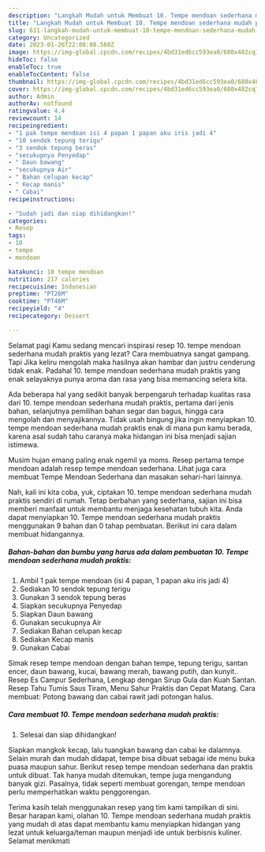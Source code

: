 ```yaml
---
description: "Langkah Mudah untuk Membuat 10. Tempe mendoan sederhana mudah praktis yang Bisa Manjain Lidah"
title: "Langkah Mudah untuk Membuat 10. Tempe mendoan sederhana mudah praktis yang Bisa Manjain Lidah"
slug: 611-langkah-mudah-untuk-membuat-10-tempe-mendoan-sederhana-mudah-praktis-yang-bisa-manjain-lidah
category: Uncategorized
date: 2023-01-26T22:08:08.560Z
image: https://img-global.cpcdn.com/recipes/4bd31ed6cc593ea0/680x482cq70/10-tempe-mendoan-sederhana-mudah-praktis-foto-resep-utama.jpg
hideToc: false
enableToc: true
enableTocContent: false
thumbnail: https://img-global.cpcdn.com/recipes/4bd31ed6cc593ea0/680x482cq70/10-tempe-mendoan-sederhana-mudah-praktis-foto-resep-utama.jpg
cover: https://img-global.cpcdn.com/recipes/4bd31ed6cc593ea0/680x482cq70/10-tempe-mendoan-sederhana-mudah-praktis-foto-resep-utama.jpg
author: Admin
authorAv: notfound
ratingvalue: 4.4
reviewcount: 14
recipeingredient:
- "1 pak tempe mendoan isi 4 papan 1 papan aku iris jadi 4"
- "10 sendok tepung terigu"
- "3 sendok tepung beras"
- "secukupnya Penyedap"
- " Daun bawang"
- "secukupnya Air"
- " Bahan celupan kecap"
- " Kecap manis"
- " Cabai"
recipeinstructions:

- "Sudah jadi dan siap dihidangkan!"
categories:
- Resep
tags:
- 10
- tempe
- mendoan

katakunci: 10 tempe mendoan 
nutrition: 217 calories
recipecuisine: Indonesian
preptime: "PT26M"
cooktime: "PT46M"
recipeyield: "4"
recipecategory: Dessert

---
```



Selamat pagi Kamu sedang mencari inspirasi resep 10. tempe mendoan sederhana mudah praktis yang lezat? Cara membuatnya sangat gampang. Tapi Jika keliru mengolah maka hasilnya akan hambar dan justru cenderung tidak enak. Padahal 10. tempe mendoan sederhana mudah praktis yang enak selayaknya punya aroma dan rasa yang bisa memancing selera kita.


Ada beberapa hal yang sedikit banyak berpengaruh terhadap kualitas rasa dari 10. tempe mendoan sederhana mudah praktis, pertama dari jenis bahan, selanjutnya pemilihan bahan segar dan bagus, hingga cara mengolah dan menyajikannya. Tidak usah bingung jika ingin menyiapkan 10. tempe mendoan sederhana mudah praktis enak di mana pun kamu berada, karena asal sudah tahu caranya maka hidangan ini bisa menjadi sajian istimewa.

Musim hujan emang paling enak ngemil ya moms. Resep pertama tempe mendoan adalah resep tempe mendoan sederhana. Lihat juga cara membuat Tempe Mendoan Sederhana dan masakan sehari-hari lainnya.


Nah, kali ini kita coba, yuk, ciptakan 10. tempe mendoan sederhana mudah praktis sendiri di rumah. Tetap berbahan yang sederhana, sajian ini bisa memberi manfaat untuk membantu menjaga kesehatan tubuh kita. Anda dapat menyiapkan 10. Tempe mendoan sederhana mudah praktis menggunakan 9 bahan dan 0 tahap pembuatan. Berikut ini cara dalam membuat hidangannya.

<!--inarticleads1-->

##### Bahan-bahan dan bumbu yang harus ada dalam pembuatan 10. Tempe mendoan sederhana mudah praktis:

1. Ambil 1 pak tempe mendoan (isi 4 papan, 1 papan aku iris jadi 4)
1. Sediakan 10 sendok tepung terigu
1. Gunakan 3 sendok tepung beras
1. Siapkan secukupnya Penyedap
1. Siapkan  Daun bawang
1. Gunakan secukupnya Air
1. Sediakan  Bahan celupan kecap
1. Sediakan  Kecap manis
1. Gunakan  Cabai


Simak resep tempe mendoan dengan bahan tempe, tepung terigu, santan encer, daun bawang, kucai, bawang merah, bawang putih, dan kunyit.. Resep Es Campur Sederhana, Lengkap dengan Sirup Gula dan Kuah Santan. Resep Tahu Tumis Saus Tiram, Menu Sahur Praktis dan Cepat Matang. Cara membuat: Potong bawang dan cabai rawit jadi potongan halus. 

<!--inarticleads2-->

##### Cara membuat 10. Tempe mendoan sederhana mudah praktis:


1. Selesai dan siap dihidangkan!

Siapkan mangkok kecap, lalu tuangkan bawang dan cabai ke dalamnya. Selain murah dan mudah didapat, tempe bisa dibuat sebagai ide menu buka puasa maupun sahur. Berikut resep tempe mendoan sederhana dan praktis untuk dibuat. Tak hanya mudah ditemukan, tempe juga mengandung banyak gizi. Pasalnya, tidak seperti membuat gorengan, tempe mendoan perlu memperhatikan waktu penggorengan. 

Terima kasih telah menggunakan resep yang tim kami tampilkan di sini. Besar harapan kami, olahan 10. Tempe mendoan sederhana mudah praktis yang mudah di atas dapat membantu kamu menyiapkan hidangan yang lezat untuk keluarga/teman maupun menjadi ide untuk berbisnis kuliner. Selamat menikmati
